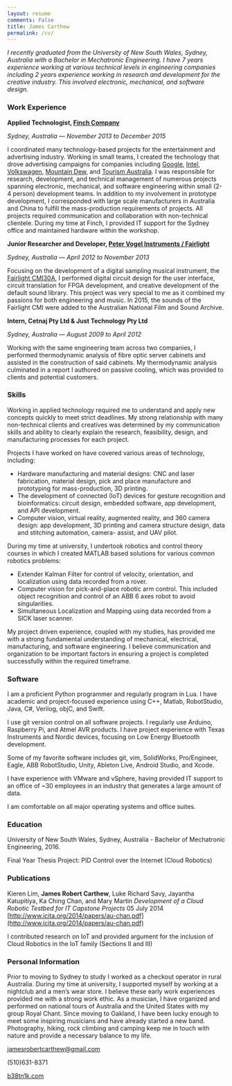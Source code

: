```yaml
---
layout: resume
comments: False
title: James Carthew
permalink: /cv/
---
```

*I recently graduated from the University of New South Wales, Sydney, Australia with a Bachelor in Mechatronic Engineering. I have 7 years experience working at various technical levels in engineering companies including 2 years experience working in research and development for the creative industry. This involved electronic, mechanical, and software design.*


### Work Experience
**Applied Technologist, [Finch Company](https://www.finchcompany.com/)**

*Sydney, Australia — November 2013 to December 2015*

I coordinated many technology-based projects for the entertainment and advertising industry. Working in small teams, I created the technology that drove advertising campaigns for companies including [Google](https://vimeo.com/164936821), [Intel](https://vimeo.com/77093002), [Volkswagen](https://www.youtube.com/watch?v=_gqN2n4VRzY), [Mountain Dew](https://www.finchcompany.com/production/mountain-dew-hidden-graphic/), and [Tourism Australia](http://www.gizmodo.com.au/2016/02/watch-tourism-australias-new-360-vr-campaign-videos/). I was responsible for research, development, and technical management of numerous projects spanning electronic, mechanical, and software engineering within small (2-4 person) development teams. In addition to my involvement in prototype development, I corresponded with large scale manufacturers in Australia and China to fulfill the mass-production requirements of projects. All projects required communication and collaboration with non-technical clientele. During my time at Finch, I provided IT support for the Sydney office and maintained hardware within the workshop.

**Junior Researcher and Developer, [Peter Vogel Instruments / Fairlight](http://petervogelinstruments.com.au/)**

*Sydney, Australia — April 2012 to November 2013*

Focusing on the development of a digital sampling musical instrument, the [Fairlight CMI30A](https://en.wikipedia.org/wiki/Fairlight_CMI), I performed digital circuit design for the user interface, circuit translation for FPGA development, and creative development of the default sound library. This project was very special to me as it combined my passions for both engineering and music. In 2015, the sounds of the Fairlight CMI were added to the Australian National Film and Sound Archive.

**Intern, Cetnaj Pty Ltd & Just Technology Pty Ltd**

*Sydney, Australia — August 2009 to April 2012*

Working with the same engineering team across two companies, I performed thermodynamic analysis of fibre optic server cabinets and assisted in the construction of said cabinets. My thermodynamic analysis culminated in a report I authored on passive cooling, which was provided to clients and potential customers.

### Skills
Working in applied technology required me to understand and apply new concepts quickly to meet strict deadlines. My strong relationship with many non-technical clients and creatives was determined by my communication skills and ability to clearly explain the research, feasibility, design, and manufacturing processes for each project.

Projects I have worked on have covered various areas of technology, including:


- Hardware manufacturing and material designs: CNC and laser fabrication, material design, pick and place manufacture and prototyping for mass-production, 3D printing.
- The development of connected (IoT) devices for gesture recognition and bioinformatics: circuit design, embedded software, app development, and API development.
- Computer vision, virtual reality, augmented reality, and 360 camera design: app development, 3D printing and camera structure design, data and stitching automation, camera- assist, and UAV pilot.

During my time at university, I undertook robotics and control theory courses in which I created MATLAB based solutions for various common robotics problems:


- Extender Kalman Filter for control of velocity, orientation, and localization using data recorded from a rover.
- Computer vision for pick-and-place robotic arm control. This included object recognition and control of an ABB 6 axes robot to avoid singularities.
- Simultaneous Localization and Mapping using data recorded from a SICK laser scanner.

My project driven experience, coupled with my studies, has provided me with a strong fundamental understanding of mechanical, electrical, manufacturing, and software engineering. I believe communication and organization to be important factors in ensuring a project is completed successfully within the required timeframe.

### Software
I am a proficient Python programmer and regularly program in Lua. I have academic and project-focused experience using C++, Matlab, RobotStudio, Java, C#, Verilog, objC, and Swift. 


I use git version control on all software projects. I regularly use Arduino, Raspberry Pi, and Atmel AVR products. I have project experience with Texas Instruments and Nordic devices, focusing on Low Energy Bluetooth development.


Some of my favorite software includes git, vim, SolidWorks, Pro/Engineer, Eagle, ABB RobotStudio, Unity, Ableton Live, Android Studio, and Xcode. 


I have experience with VMware and vSphere, having provided IT support to an office of ~30 employees in an industry that generates a large amount of data.


I am comfortable on all major operating systems and office suites.

### Education
University of New South Wales, Sydney, Australia - Bachelor of Mechatronic Engineering, 2016.


Final Year Thesis Project: PID Control over the Internet (Cloud Robotics)


### Publications
Kieren Lim, **James Robert Carthew**, Luke Richard Savy, Jayantha Katupitiya, Ka Ching Chan, and Mary Martin *Development of a Cloud Robotic Testbed for IT Capstone Projects* 05 July 2014 [http://www.icita.org/2014/papers/au-chan.pdf](http://www.icita.org/2014/papers/au-chan.pdf)

I contributed research on IoT and provided argument for the inclusion of Cloud Robotics in the IoT family (Sections II and III)

### Personal Information
Prior to moving to Sydney to study I worked as a checkout operator in rural Australia. During my time at university, I supported myself by working at a nightclub and a men’s wear store. I believe these early work experiences provided me with a strong work ethic.
As a musician, I have organized and performed on national tours of Australia and the United States with my group Royal Chant. Since moving to Oakland, I have been lucky enough to meet some inspiring musicians and have already started a new band.
Photography, hiking, rock climbing and camping keep me in touch with nature and provide a necessary balance to my life.

[jamesrobertcarthew@gmail.com](mailto:jamesrobertcarthew@gmail.com)

(510)631-8371

[b38tn1k.com](http://b38tn1k.com/)
